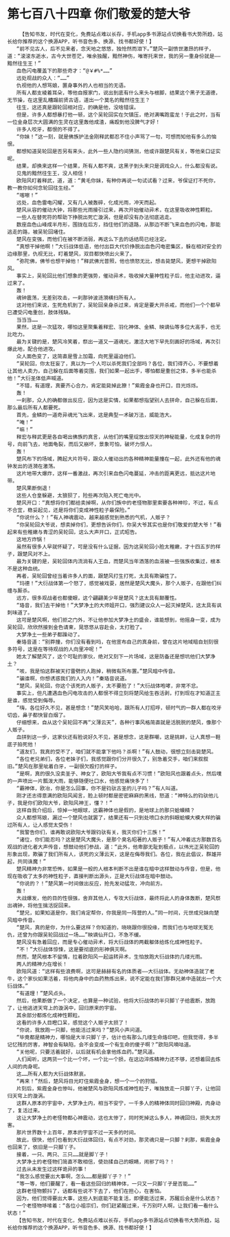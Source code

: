 # 第七百八十四章 你们敬爱的楚大爷
        【告知书友，时代在变化，免费站点难以长存，手机app多书源站点切换看书大势所趋，站长给你推荐的这个换源APP，听书音色多、换源、找书都好使！】
       “前不见古人，后不见来者，念天地之悠悠，独怆然而泪下。”楚风一副愤世激昂的样子，道：“滚滚东逝水，古今大世苍茫，唯余独醒，黯然神伤，唯寄托来世，我的另一重身份就是——黯然往生王！”
       血色闪电覆盖下的那些奇才：“@￥#%*……”
       远处观战的众人：“……”
       仇视他的人想骂娘，置身事外的人也相当的无语。
       所有人都支棱着耳朵，等他自报家门，说出到底有什么来头与根脚，结果这个黑子无道德，无节操，在这里乱糟蹋前贤古语，道出一个莫名的黯然往生王？
       往生，这还真是跟轮回相对应，的确是他，没啥错误。
       但是，许多人都想暴打他一顿，这个吴轮回实在欠镇压，绝对满嘴跑蛮龙！于此之时，当有一位金身层次大圆满的生灵在这里轰他成渣，痛殴到他没脾气才好！
       许多人咬牙，都恨的不得了。
       “你妹！”这一刻，就是佛族护法金刚释武都忍不住小声骂了一句，可想而知他有多么的恼恨。
       都想知道吴轮回是否另有来头，此外一些人隐约间猜测，他或许跟楚风有关，等他亲口证实呢。
       结果，却换来这样一个结果，所有人都不爽，这黑子到头来只是调戏众人，什么都没有说。
       见鬼的黯然往生王，没人相信！
       欧阳风盯着释武，道，道：“黄毛你妹，有种你再说一句试试看？过来，爷保证打不死你，教一教你如何念轮回往生经。”
       “喀嚓！”
       远处，血色雷电闪耀，又有几人被轰碎，化成光雨，冲天而起。
       楚风从容的催动大钟，将那些光雨接引过来，再次开始催动异术，在这里吸收神性颗粒。
       一些人在替死符的帮助下挣脱出死亡漩涡，但是却没有办法彻底逃走。
       数座血色山峰成半月形，围拢在后方，挡住他们的退路，从那边不断飞来血色的闪电，那能逃走的路，被吴轮回堵住。
       楚风在变强，而他们在被不断消弱，再这么下去的话结局已经注定。
       “真想干掉他啊！”大衍战体低语，他付出巨大代价挣脱出血色闪电密集区，躲在相对安全的边缘那里，仇视无比，盯着楚风，双目都快喷出火来了。
       “弥陀佛，佛爷也想干掉他！”释武佛光普照，他也愤怒无比，想击毙楚风，更想干掉欧阳风。
       事实上，吴轮回比他们想象的更强势，催动异术，吸收掉大量神性粒子后，他主动进攻，逼过来了。
       轰！
       魂钟震荡，无差别攻击，一刹那钟波涟漪横扫所有人。
       这对他们来说，生死危机到了，吴轮回亲身杀过来，肯定是要大开杀戒，而他们一个个都早已遭受闪电重创，肢体残缺。
       当当当……
       果然，这是一次猛攻，哪怕这里聚集着释宏、羽化神体、金鳞、映谪仙等多位大高手，也无比吃力。
       最为关键的是，楚风冷笑着，祭出一道又一道魂光，激活大地下早先刻画好的场域，再次引爆此地，配合他进攻。
       众人面色变了，这简直是雪上加霜，向死里逼迫他们。
       “吴轮回，你太狂妄了，真以为一个人可以杀死我们全部吗？各位，我们得齐心，不要想着让其他人卖力，自己躲在后面等着突围，我们如果一起出手，哪怕都是重创之体，多半也能杀他！”大衍圣体低声喊道。
       “不错，有道理，真要齐心合力，肯定能毙掉此獠！”紫霞金身也开口，目光烁烁。
       轰！
       一刹那，众人的确都做出反应，因为这是实情，如果都想指望别人去拼命，自己躲在后面，那么最后所有人都要死。
       首先，金鳞的一道奇异魂光飞出来，这是典型一术破万法，威能浩大。
       “唵！”
       “嘛！”
       释宏与释武更是各自喝出佛族的真言，从他们的嘴里绽放出惊天的神秘能量，化成复杂的符号，向前飞去，地面龟裂，而后又崩坏，景象可怕，破坏力惊人。
       轰！
       楚风布下的场域，腾起大片符号，跟众人催动出的各种精神能量撞在一起，此外还有他的魂钟发出的涟漪在激荡。
       这片地带大爆炸，这样一番激战，再次引来血色闪电蔓延，冲击的距离更远，抵达这片地带。
       楚风果断倒退！
       这些人仓皇躲避，太狼狈了，险些再次陷入死亡电光中。
       楚风开口：“真想将你们都给卖掉啊，从你们族中的老怪物那里索要各种神珍，不过，有点不合宜，稳妥起见，还是将你们变成神性粒子最保险。”
       “你说什么？！”有人神魂震动，越来越感觉到熟悉的气机，人贩子？
       “你吴轮回大爷说，想卖掉你们，更想告诉你们，你吴大爷其实也是你们敬爱的楚大爷！”看起来有些稚嫩与青涩的吴轮回，这么大声开口，正式昭告。
       这地方炸锅！
       虽然有很多人早就怀疑了，可是没有什么证据，因为这吴轮回小脸太稚嫩，才十四五岁的样子，跟楚风对不上。
       最为关键的是，吴轮回体内流淌有人王血，而楚风当年洒落的血液被一些强族收集过，根本不是这种血统。
       再者，吴轮回曾经当着许多人的面，跟楚风打生打死，太具有欺骗性了。
       “玛德！”大衍战体第一个怒了，感觉被戏耍，居然是楚风大魔头，那个人贩子，在跟他们纠缠与厮杀。
       远方，很多观战者也都傻眼，这个翩翩美少年是楚风？这太具有颠覆性。
       “珞音，我们去干掉他！”大梦净土的大师姐开口，强烈建议众人一起灭掉楚风，这太具有讽刺味道了。
       这可是楚风啊，他们拒之门外，不让他参加大梦净土的盛会，谁能想到，他摇身一变，成为吴轮回，欣欣然接到金色请柬，晃悠悠从容赴会，太打脸了。
       大梦净土一些弟子都躁动了。
       秦珞音道：“别莽撞，你们没有看到吗，在他宣布自己的真身前，曾在这片地域暗自划刻很多符号，这是在等待观战的人向里冲呢！”
       她太了解楚风了，这个可耻的家伙，绝对又刻下一片场域，这是防备还是想坑他们大梦净土？
       “咳，我是怕这群被天打雷劈的人跑掉，稍微有所布置。”楚风暗中传音。
       “骗谁啊，你想诱惑我们的人入内！”秦珞音说道。
       “楚风，吴轮回，你这个该死的人贩子，太不要脸了！”大衍战体咆哮，非常不忿。
       事实上，但凡遭遇血色闪电攻击的人都恨不得立刻将楚风给生吞活剥，打到现在才知道正主是谁，感觉受到侮辱。
       “嗨，各位好久不见，甚是想念！”楚风笑哈哈，跟所有人打招呼，顿时气的一群人都在咬牙切齿，鼻子都快冒白烟了。
       仔细想来，自从这个吴轮回不再“义薄云天”，各种行事风格简直就是活脱脱的楚风，像那个人贩子。
       血拼到这一步，这家伙还有脸说好久不见，甚是想念，这是群嘲，这是挑衅，让人真想一鞋底子拍死他！
       “道友们，我真的受不了，咱们就不能拿下他吗？杀啊！”有人鼓动，很想立刻击毙楚风。
       “各位老兄弟们，各位老妹子们，我感觉跟你们分开很久了，别急着交手，咱们来叙叙旧。”楚风在那里呲着白牙，一副很欠殴打的样子。
       “是啊，真的很久没卖圣子、神女了，欧阳大爷我有点不习惯！”欧阳风也跟着点头，然后噗的一声喷出一片瓢泼大雨，能够随便吐口水，他感觉痛快多了！
       “霸神体，欧冶，你是怎么回事，你不是钧驮古圣的儿子吗？”有人叫道。
       刚才还志得意满的欧阳风闻言，脸上顿时都是密密麻麻的黑线，怒道：“神特么的钧驮他儿子，我是你们欧阳大爷，欧阳风神王，懂？！”
       这样自我介绍后，惊掉一地眼球，这霸神体也是假的，是地球上的那只蛤蟆精？
       众人都想骂娘，漏过一个楚风也就罢了，结果还有一只到处喷口水的斜眼蛤蟆大模大样的骗过所有人，让人感觉太受伤！
       “我警告你们，谁再敢说欧阳大爷跟钧驮有关，我灭你们十三族！”
       “诸位，你们能忍吗？这是楚风大魔头，是那个臭名昭著的人贩子！”有人冲着远方那数百名观战的进化者大声传音，想鼓动他们参战，道：“此外，他卑鄙无耻到极点，以伟光正吴轮回的形象出现，欺骗了我们所有人，该死的义薄云天，这是在侮辱我们。各位，我在此倡议，群雄并起，共同诛魔！”
       楚风精神力非常恐怖，如果是一般的人根本判断不出是谁在暗中这样鼓动与传音，但是，他现在吸收了太多的神性粒子，直接判断出源头，正是大衍战体在暗中鼓动。
       “你说的？！”楚风第一时间做出反应，抢先发动猛攻，冲向前方。
       轰！
       大战爆发，他的目的性很强，舍弃其他人，专攻大衍战体，最终将此人的身体轰断，楚风祭出魂钟，将他生擒活捉回来。
       “楚兄，如果知道是你，我们肯定帮你，你我是同一阵营的人。”同一时间，元世成兄妹向楚风暗中传音。
       “楚风，真的是你，为什么要这样？你知道的，晓晓跟你很投缘，而我们也与地球无冤无仇，还曾为你跟吴轮回战过一场……”映谪仙开口，不急不缓。
       楚风没有急着回应，而是专心催动异术，将大衍战体的两截躯体给炼化成神性粒子。
       “不！”大衍战体惊悚，这是要彻底的形神俱灭啊。
       然而，楚风根本不留情，拉着欧阳风一起运转异术，生怕放跑大衍战体的几缕光雨。
       两人的精神力在增长！
       欧阳风道：“这样有些浪费啊，这可是赫赫有名的体质者——大衍战体。无劫神体造就了老牛，这个家伙如果活着，将他肉身中的血药熬炼出来，说不定能在我们那群兄弟中造就出一个大衍战体。”
       “有道理！”楚风点头。
       然后，他果断做了一个决定，也算是一种试验，他将大衍战体的半只脚丫子给震断，放跑了，让他逃进天穹上的漩涡中，回归原来的宇宙。
       其余部分都炼化成神性颗粒。
       这看的许多人目瞪口呆，感觉这个人贩子太损了！
       “你说，我放跑一只脚，他能活过来吗？”楚风小声问道。
       “毕竟都是精神力，哪怕是大半只脚丫子，估计也有那么几缕生命烙印吧，但我觉得，多半记忆残的厉害，神智会有缺陷，会不会变成一个有生命的傻子啊？”欧阳风嘀咕道。
       “关他呢，只要活着就好，以后就有机会拿他炼血药。”楚风道。
       人们闻听，这两货一个比一个坏，一个比一个损，在这边淬炼精神力还不够，还想着回去炼人间的肉身呢。
       这……所有人都为大衍战体默哀。
       “再来！”然后，楚风将目光盯住紫霞金身，想一个一个的狩猎。
       片刻后，紫霞金身也惨叫，他被楚风与欧阳风炼成神性粒子，唯独放走一只脚丫子，让他回归天穹上的漩涡。
       这群人原本的宇宙中，大梦净土内，相当不安宁，一千多人的精神体同时回归神殿，肉身动了，复活过来。
       这让大梦净土的老怪物都心神震动，这也太惨了，同时死掉这么多人，神魂回归，损失太厉害。
       那片世界数十上百年，原本的宇宙不过一天多的时间。
       故此，很快，他们也看到大衍战体回归，有点不对劲，那灵魂只是一只脚？刹那，紫霞金身也回来了，依旧是一只脚丫子。
       接着，一只、两只、三只……就是脚丫子！
       大梦净土的老怪物们简直不敢相信，使劲揉自己的眼睛，闹邪了吗？！
       过去从未发生过这样诡异的事！
       “我怎么感觉要出大事啊，怎么……都是脚丫子？！”
       “等一等，他们要醒了，看一看这些回归的精神体，一只又一只脚丫子是否能……”
       这群老怪物颤抖了，话都有些说不下去了，他们在担心，在害怕。
       因为，他们觉得要出大事，这些人到底能不能复活，即便能活过来，苏醒后会是什么状态？
       一个老怪物哆嗦着：“各位小祖宗们，你们赶紧醒过来，千万别吓人啊，让我们看一看什么状态！”
       【告知书友，时代在变化，免费站点难以长存，手机app多书源站点切换看书大势所趋，站长给你推荐的这个换源APP，听书音色多、换源、找书都好使！】